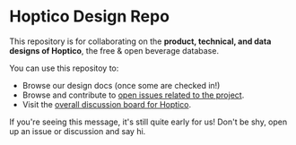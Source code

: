 # Hoptico Design Repo

This repository is for collaborating on the **product, technical, and data designs of Hoptico**, the free & open beverage database.

You can use this repositoy to:
* Browse our design docs (once some are checked in!)
* Browse and contribute to [open issues related to the project](https://github.com/hoptico/design/issues).
* Visit the [overall discussion board for Hoptico](https://github.com/orgs/hoptico/discussions).

If you're seeing this message, it's still quite early for us! Don't be shy, open up an issue or discussion and say hi.
